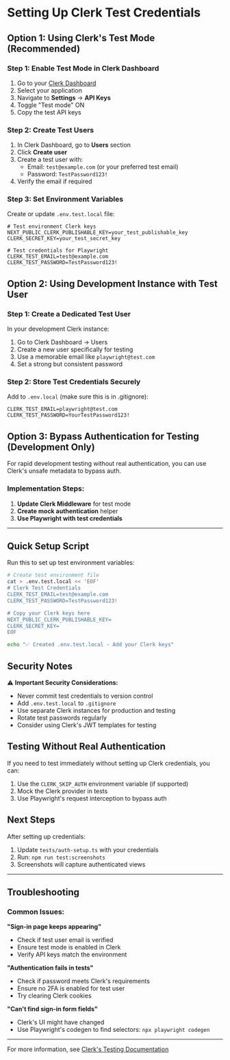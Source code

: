# Setting Up Clerk Test Credentials

## Option 1: Using Clerk's Test Mode (Recommended)

### Step 1: Enable Test Mode in Clerk Dashboard
1. Go to your [Clerk Dashboard](https://dashboard.clerk.com)
2. Select your application
3. Navigate to **Settings** → **API Keys**
4. Toggle "Test mode" ON
5. Copy the test API keys

### Step 2: Create Test Users
1. In Clerk Dashboard, go to **Users** section
2. Click **Create user**
3. Create a test user with:
   - Email: `test@example.com` (or your preferred test email)
   - Password: `TestPassword123!`
4. Verify the email if required

### Step 3: Set Environment Variables
Create or update `.env.test.local` file:

```env
# Test environment Clerk keys
NEXT_PUBLIC_CLERK_PUBLISHABLE_KEY=your_test_publishable_key
CLERK_SECRET_KEY=your_test_secret_key

# Test credentials for Playwright
CLERK_TEST_EMAIL=test@example.com
CLERK_TEST_PASSWORD=TestPassword123!
```

## Option 2: Using Development Instance with Test User

### Step 1: Create a Dedicated Test User
In your development Clerk instance:
1. Go to Clerk Dashboard → Users
2. Create a new user specifically for testing
3. Use a memorable email like `playwright@test.com`
4. Set a strong but consistent password

### Step 2: Store Test Credentials Securely
Add to `.env.local` (make sure this is in .gitignore):

```env
CLERK_TEST_EMAIL=playwright@test.com
CLERK_TEST_PASSWORD=YourTestPassword123!
```

## Option 3: Bypass Authentication for Testing (Development Only)

For rapid development testing without real authentication, you can use Clerk's unsafe metadata to bypass auth.

### Implementation Steps:

1. **Update Clerk Middleware** for test mode
2. **Create mock authentication** helper
3. **Use Playwright with test credentials**

---

## Quick Setup Script

Run this to set up test environment variables:

```bash
# Create test environment file
cat > .env.test.local << 'EOF'
# Clerk Test Credentials
CLERK_TEST_EMAIL=test@example.com
CLERK_TEST_PASSWORD=TestPassword123!

# Copy your Clerk keys here
NEXT_PUBLIC_CLERK_PUBLISHABLE_KEY=
CLERK_SECRET_KEY=
EOF

echo "✅ Created .env.test.local - Add your Clerk keys"
```

## Security Notes

⚠️ **Important Security Considerations:**
- Never commit test credentials to version control
- Add `.env.test.local` to `.gitignore`
- Use separate Clerk instances for production and testing
- Rotate test passwords regularly
- Consider using Clerk's JWT templates for testing

## Testing Without Real Authentication

If you need to test immediately without setting up Clerk credentials, you can:

1. Use the `CLERK_SKIP_AUTH` environment variable (if supported)
2. Mock the Clerk provider in tests
3. Use Playwright's request interception to bypass auth

## Next Steps

After setting up credentials:

1. Update `tests/auth-setup.ts` with your credentials
2. Run: `npm run test:screenshots`
3. Screenshots will capture authenticated views

---

## Troubleshooting

### Common Issues:

**"Sign-in page keeps appearing"**
- Check if test user email is verified
- Ensure test mode is enabled in Clerk
- Verify API keys match the environment

**"Authentication fails in tests"**
- Check if password meets Clerk's requirements
- Ensure no 2FA is enabled for test user
- Try clearing Clerk cookies

**"Can't find sign-in form fields"**
- Clerk's UI might have changed
- Use Playwright's codegen to find selectors: `npx playwright codegen`

---

For more information, see [Clerk's Testing Documentation](https://clerk.com/docs/testing/overview)